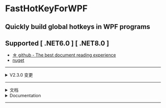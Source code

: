 ﻿# FastHotKeyForWPF
## Quickly build global hotkeys in WPF programs
## Supported [ .NET6.0 ] [ .NET8.0 ]
- [☆ github - The best document reading experience][1]
- [nuget][2]

[1]: https://github.com/ChengduNeusoftUniversity-FengJunjie-Y22/FastHotKeyForWPF
[2]: https://www.nuget.org/packages/FastHotKeyForWPF/
[4]: https://gitee.com/CNU-FJj-Y22/FastHotKeyForWPF

---

<details>
<summary>V2.3.0 变更</summary>

### Ⅰ 修改 [ IAutoHotKeyProperty ] 接口
- HandlerData 已修改为 Hander 并添加了 event 修饰

### Ⅱ 新增 [ HotKeyControlBase ] , 仅一次继承 , 即可实现与类库控件 [ HotKeyBox ] 同款的热键自动管理功能
- 示例:
- 假设已引入命名空间
  ```xml
  xmlns:hk="clr-namespace:FastHotKeyForWPF;assembly=FastHotKeyForWPF"
  ```
  ```csharp
  using FastHotKeyForWPF;
  ```
- 1.XAML
  ```xml
  <hk:HotKeyControlBase x:Class="WpfApp1.MyHotKeyBox"
             xmlns="http://schemas.microsoft.com/winfx/2006/xaml/presentation"
             xmlns:x="http://schemas.microsoft.com/winfx/2006/xaml"
             xmlns:mc="http://schemas.openxmlformats.org/markup-compatibility/2006" 
             xmlns:d="http://schemas.microsoft.com/expression/blend/2008" 
             xmlns:local="clr-namespace:WpfApp1"
             mc:Ignorable="d" 
             Height="50" Width="500"
             xmlns:hk="clr-namespace:FastHotKeyForWPF;assembly=FastHotKeyForWPF"
             MouseEnter="UserControl_MouseEnter" 
             MouseLeave="UserControl_MouseLeave">
    <Grid>
        <TextBox x:Name="FocusGet" PreviewKeyDown="FocusGet_PreviewKeyDown" IsReadOnly="True" Width="500" Height="50"/>
        <TextBlock Text="{Binding RelativeSource={RelativeSource Mode=FindAncestor,AncestorType=local:MyHotKeyBox},Path=HotKeyText}" FontSize="30" Foreground="Violet" Panel.ZIndex="2"/>
    </Grid>
  </hk:HotKeyControlBase>
  ```
- 2.C#
  ```csharp
    public partial class MyHotKeyBox : HotKeyControlBase
    {
        public MyHotKeyBox()
        {
            InitializeComponent();
            BoxPool.Add(this);
        }
        private void UserControl_MouseEnter(object sender, MouseEventArgs e)
        {
            FocusGet.Focus();
        }
        private void UserControl_MouseLeave(object sender, MouseEventArgs e)
        {
            Keyboard.ClearFocus();
        }
        private void FocusGet_PreviewKeyDown(object sender, KeyEventArgs e)
        {
            UpdateText();
            KeyHelper.KeyParse(this, e);
            e.Handled = true;
        }
    }
  ```
- 3.要点解释
  - (1) XAML基底元素不再为UserControl , 而是自类库导入的 hk:HotKeyControlBase
  - (2) XAML需要一个控件接收用户的KeyDown , 这里是用了一个TextBox , 接着在【KeyDown事件】中可使用【KeyHelper.KeyParse(this,e)】完成输入处理
  - (3) XAML需要一个控件表示当前热键信息 ，这里是用了一个TextBlock , 接着将其【Text属性】与基类提供的【HotKeyText依赖属性】作绑定完成显示效果
  - (4) BoxPool用于确保控件之间不出现重复热键 , 这里在初始化时调用【BoxPool.Add(this)】即可
  - (5) HotKeyControlBase内置的属性和方法大多是可以重写的 ，例如从Keys变为string的逻辑

### Ⅲ [ HotKeyBox ] 依据新的定制流程重制 ，依赖属性名变更
- 注意 [ VerticalAlignment ] 和 [ HorizontalAlignment ] 是必要的 , 缺少这些设置可能导致拖拽后的UI效果异常
```xml
        <hk:HotKeyBox CurrentKeyA="0x0003"
                      CurrentKeyB="A"
                      Handler="HandlerA"
                      CornerRadius="15"
                      ActualBackground="White"
                      EdgeBrush="Red"
                      TextBrush="Violet"
                      HoverEdgeBrush="Violet"
                      HoverTextBrush="Red"
                      EdgeThickness="6"
                      VerticalAlignment="Top"
                      HorizontalAlignment="Left"/>
```

</details>

---

<details>
<summary>文档</summary>

## 功能概述
- [ GlobalHotKey ] 允许你 注册/修改/删除/锁定 全局热键
- [ RegisterCollection ] 允许你使用索引查找注册信息 [ RegisterInfo ] 
- [ KeyHelper ] Key值转换工具,例如将一个uint拆解为多个key
- [ HotKeyBox ] 是类库为您提供的控件,可自动化热键的管理工作
- 此外,类库还针对控件的热键相关功能提供了 [ 接口 ] [ 抽象类 ] ，您可在此基础上定制外观更丰富的控件

---

## Ⅰ 引入命名空间
- 文档示例均已按照下述方法引入
- C#
```csharp
using FastHotKeyForWPF;
```
- XAML
```xaml
xmlns:hk="clr-namespace:FastHotKeyForWPF;assembly=FastHotKeyForWPF"
```

---

## Ⅱ GlobalHotKey提供的 [ 注册 ] 功能
- 示例1. ☆ 激活/销毁 [ 推荐在MainWindow执行下述操作 ]
```csharp
        protected override void OnSourceInitialized(EventArgs e)
        {
            base.OnSourceInitialized(e);

            GlobalHotKey.Awake();
        }

        protected override void OnClosed(EventArgs e)
        {
            GlobalHotKey.Destroy();

            base.OnClosed(e);
        }
```
- 示例2. 定义热键的处理事件 [ e.RegisterInfo可获取详细的热键信息 ]
```csharp
        private void HandlerA(object sender, HotKeyEventArgs e)
        {
            int ID = e.RegisterInfo.RegisterID;

            MessageBox.Show($"A HotKey Has Been Invoked Whose ID is {ID}");
        }
```
- 示例3. 注册热键 [ Ctrl + F1 ] => [ HandlerA ]
```csharp
        protected override void OnSourceInitialized(EventArgs e)
        {
            base.OnSourceInitialized(e);
            GlobalHotKey.Awake();

            GlobalHotKey.Add(ModelKeys.CTRL, TestA);
        }
```
- 示例4. 注册热键 [ Alt + Ctrl + F1 ] => [ HandlerA ]
```csharp
        protected override void OnSourceInitialized(EventArgs e)
        {
            base.OnSourceInitialized(e);
            GlobalHotKey.Awake();

            GlobalHotKey.Add(ModelKeys.CTRL | ModelKeys.ALT, TestA);
        }
```
- 示例5. 使用集合表示 ModelKeys
```csharp
        protected override void OnSourceInitialized(EventArgs e)
        {
            base.OnSourceInitialized(e);
            GlobalHotKey.Awake();

            List<ModelKeys> list = new List<ModelKeys>()
            {
                ModelKeys.CTRL,
                ModelKeys.ALT,
                ModelKeys.SHIFT
            };
            GlobalHotKey.Add(list, NormalKeys.F1, TestA);
        }
```
- 示例6. 使用uint表示 ModelKeys
```csharp
        protected override void OnSourceInitialized(EventArgs e)
        {
            base.OnSourceInitialized(e);
            GlobalHotKey.Awake();

            uint target = (uint)(ModelKeys.CTRL | ModelKeys.ALT | ModelKeys.SHIFT);
            GlobalHotKey.Add(target, NormalKeys.F1, TestA);
        }
```
- 注意. Add具备int返回值,表示注册时的ID号,默认从2004开始,-1表示失败的注册操作
- 注意. 使用集合/uint表达Keys时,[ ModelKeys ]可以是多个,[ Normalkeys ]只能是一个

---

## Ⅲ GlobalHotKey提供的 [ 修改 ] 功能
- 示例1. 已知热键 [ CTRL + F1 ] => [ HandlerA ] , 执行 [ HandlerA ] => [ HandlerB ] 修改
```csharp
        protected override void OnSourceInitialized(EventArgs e)
        {
            base.OnSourceInitialized(e);

            GlobalHotKey.Awake();
            GlobalHotKey.Add(ModelKeys.CTRL, NormalKeys.F1, HandlerA);
            //初始热键为 [ CTRL + F1 => HandlerA ]

            GlobalHotKey.EditHandler(ModelKeys.CTRL,NormalKeys.F1, HandlerB);
            //由 [ CTRL + F1 => HandlerA ] 变为 [ CTRL + F1 => HandlerB ];
        }
```
- 示例2. 已知热键 [ CTRL + F1 ] => [ HandlerA ] , 执行 [ CTRL + F1 ] => [ CTRL + Q ] 修改
```csharp
        protected override void OnSourceInitialized(EventArgs e)
        {
            base.OnSourceInitialized(e);

            GlobalHotKey.Awake();
            GlobalHotKey.Add(ModelKeys.CTRL, NormalKeys.F1, HandlerA);
            //初始热键为 [ CTRL + F1 => HandlerA ]

            GlobalHotKey.EditKeys(HandlerA, ModelKeys.CTRL, NormalKeys.Q);
            //由 [ CTRL + F1 => HandlerA ] 变为 [ CTRL + Q => HandlerA ];
        }
```
- 注意. 通常情况下,即便允许多个组合键指向同一Handler,也不建议您这么做,类库默认只修改第一个找到的Handler,意外的情况需要您手动查询并修改热键

---

## Ⅳ GlobalHotKey提供的 [ 删除 ] 功能
- 示例1. 删除所有
```csharp
        protected override void OnSourceInitialized(EventArgs e)
        {
            base.OnSourceInitialized(e);

            GlobalHotKey.Awake();
            int ID = GlobalHotKey.Add(ModelKeys.CTRL, NormalKeys.F1, HandlerA);
            //初始热键为 [ CTRL + F1 => HandlerA ]

            GlobalHotKey.Clear();
            //删除所有热键
        }
```
- 示例2. 条件删除
```csharp
        protected override void OnSourceInitialized(EventArgs e)
        {
            base.OnSourceInitialized(e);

            GlobalHotKey.Awake();
            int ID = GlobalHotKey.Add(ModelKeys.CTRL, NormalKeys.F1, HandlerA);
            //初始热键为 [ CTRL + F1 => HandlerA ]

            GlobalHotKey.DeleteById(ID);
            GlobalHotKey.DeleteByKeys(ModelKeys.CTRL, NormalKeys.F1);
            GlobalHotKey.DeleteByHandler(HandlerA);
            //删除指定热键(依据已知注册信息,从三种方案选一个即可)
        }
```
- 注意. DeleteByHandler与EditKeys特性不同,它会删除所有注册了指定Handler的热键,而不是只针对第一个

---

## Ⅴ RegisterCollection提供的 [ 索引式查询 ] 功能（ RegisterInfo 对象 ）
- 示例1. 根据 ID 查询注册信息 
```csharp
        RegisterInfo Info = GlobalHotKey.Registers[2004];
```
- 示例2. 根据 Keys 查询注册信息 
```csharp
        RegisterInfo Info = GlobalHotKey.Registers[ModelKeys.CTRL,NormalKeys.F1];
```
- 示例3. 根据 Handler 查询注册信息 
```csharp
        List<RegisterInfo> Infos = GlobalHotKey.Registers[HandlerA];
```
#### RegisterInfo 包含的具体信息
|属性                   |类型                        |含义        |
|-----------------------|----------------------------|------------|
|RegisterID             |int                         |注册ID |
|ModelKey               |uint                        |支持 [ CTRL/ALT/SHIFT ] 中的[ 若干 ]|
|NormalKey              |NormalKeys                  |支持 [ 数字/字母/Fx键/方向箭头 ] 中的[ 一个 ]|
|Handler                |delegate HotKeyEventHandler?|处理事件|

---

## Ⅵ KeyHelper提供的 [ Key值转换 ] 功能
- 示例1. 将多个类型不同但受GlobalHotKey支持的Keys合并为统一的uint值
```csharp
            ModelKeys[] modelKeys = new ModelKeys[] { ModelKeys.SHIFT };
            uint result = KeyHelper.UintSum(0x0001, ModelKeys.CTRL, modelKeys));
```
- 示例2. 将一个object转为可能受支持的uint值
```csharp
            KeyHelper.ValueToUint(ModelKeys.SHIFT)
```
- 示例3. 将一个uint值转为[一个]可能的枚举值
```csharp
            bool result1 = KeyHelper.UintToEnum<ModelKeys>(0x0002) == ModelKeys.CTRL ? true : false;
            bool result2 = KeyHelper.UintToEnum<Key>(0x0002) == Key.LeftCtrl ? true : false;
```
- 示例4. 将一个uint值转为[若干]可能的ModelKeys枚举值
```csharp
            List<ModelKeys> result1 = KeyHelper.UintSplit<List<ModelKeys>>(0x0006);
```
- 示例5. 检测一个[ System.Window.Input.Key ]是否受到GlobalHotKey支持
```csharp
            var result = KeyHelper.IsKeyValid(key);
            if (result.Item1)
            {
                MessageBox.Show($"合法,类型为{result.Item2}");
            }
            else
            {
                MessageBox.Show($"非法");
            }
```
- 示例6. 制作用户控件时,快速处理用户按下的Key
```csharp
        private void FocusGet_PreviewKeyDown(object sender, KeyEventArgs e)
        {
            ViewModel.UpdateText();

            KeyHelper.KeyParse(this, e);

            e.Handled = true;
        }
```
- 注意. 若控件需要使用KeyHelper提供的输入处理,必须实现IAutoHotKey接口,然后在控件内的KeyDown事件中使用 KeyHelper.KeyParse(this, e)完成输入处理;

---

## Ⅶ HotKeyBox基于控件提供的 [ 热键自动管理 ] 功能
#### 数字以D开头 , 范围 D0~D9
#### ModelKey以 uint 书写 , 可以直接书写位或运算的结果 , 例如 0x0006 表示 [ CTRL + SHIFT ]

|ModelKey   |uint        |
|-----------|------------|
|无         |0x0000|
|ALT        |0x0001|
|CTRL       |0x0002|
|SHIFT      |0x0004|

```xaml
            <!--类库控件,初始注册 [ CTRL + 1 ] => [ HandlerA ]-->
            <hk:HotKeyBox x:Name="KeyBoxA"
                          CurrentKeyA="0x0002"
                          CurrentKeyB="D1"
                          Handler="HandlerA"
                          CornerRadius="15"
                          ActualBackground="#1e1e1e"
                          FixedBorderBrush="White"
                          FixedBorderThickness="2"
                          TextColor="White"
                          HoverTextColor="Violet"
                          HoverBorderBrush="Cyan"
                          ConnectText=" + "
                          ErrorText="Failed"/>
```

---

## Ⅷ 使用库提供的 [ 抽象基类 ] 或 [ 接口 ],在MVVM下实现属于您自己的UserControl
- 效果. 自动注册/修改热键并自动清除其它控件中,与自身Keys重复的内容,同时控件的外观将完全由您定制
- 注意. 在控件初始化时,必须调用BoxPool.Add方法并依次传入控件自身引用与ViewModel引用

#### 规范
|接口                       |在哪些层实现它           |
|---------------------------|-------------------------|
|IAutoHotKeyProperty        |Model & ViewModel & View |
|IAutoHotKeyUpdate          |ViewModel                |

|抽象基类                   |说明/注意                    |
|---------------------------|-----------------------------|
|ViewModelBase              |实现ViewModel层的简单基类    |
|HotKeyViewModelBase        |使用此基类将采用固定的Model  |
|HotKeyModelBase            |实现Model层的简单基类        |

</details>

<details>
<summary>Documentation</summary>

## Feature Overview
- [ GlobalHotKey ] Allows you to register/modify/delete/LOCK global hotkeys
- [ RegisterCollection ] Allows you to find registration information using an index [RegisterInfo]
- [ KeyHelper ] Provides you with a powerful Key value conversion tool
- [ HotKeyBox ] Is a control provided by the class library to automate the management of hotkeys
- In addition, the library provides an [interface] [abstract class] to the hotkey-related functionality of the control, which you can use to customize the control with a richer appearance

---

## Ⅰ Introducing namespaces
- The document examples have been included as follows
- C#
```csharp
using FastHotKeyForWPF;
```
- XAML
```xaml
xmlns:hk="clr-namespace:FastHotKeyForWPF;assembly=FastHotKeyForWPF"
```

---

## Ⅱ [Register] feature provided by GlobalHotKey
- Example 1. ☆ Activate/Destroy [It is recommended to do the following on MainWindow]
```csharp
        protected override void OnSourceInitialized(EventArgs e)
        {
            base.OnSourceInitialized(e);

            GlobalHotKey.Awake();
        }

        protected override void OnClosed(EventArgs e)
        {
            GlobalHotKey.Destroy();

            base.OnClosed(e);
        }
```
- Example 2. Hotkey handler event definition [e.RegisterInfo for detailed hotkey information]
```csharp
        private void HandlerA(object sender, HotKeyEventArgs e)
        {
            int ID = e.RegisterInfo.RegisterID;

            MessageBox.Show($"A HotKey Has Been Invoked Whose ID is {ID}");
        }
```
- Example 3. Registering hotkeys [Ctrl + F1] => [HandlerA]
```csharp
        protected override void OnSourceInitialized(EventArgs e)
        {
            base.OnSourceInitialized(e);
            GlobalHotKey.Awake();

            GlobalHotKey.Add(ModelKeys.CTRL, TestA);
        }
```
- Example 4. Registering hotkeys [Alt + Ctrl + F1] => [HandlerA]
```csharp
        protected override void OnSourceInitialized(EventArgs e)
        {
            base.OnSourceInitialized(e);
            GlobalHotKey.Awake();

            GlobalHotKey.Add(ModelKeys.CTRL | ModelKeys.ALT, TestA);
        }
```
- Example 5. Using collections to represent ModelKeys
```csharp
        protected override void OnSourceInitialized(EventArgs e)
        {
            base.OnSourceInitialized(e);
            GlobalHotKey.Awake();

            List<ModelKeys> list = new List<ModelKeys>()
            {
                ModelKeys.CTRL,
                ModelKeys.ALT,
                ModelKeys.SHIFT
            };
            GlobalHotKey.Add(list, NormalKeys.F1, TestA);
        }
```
- Example 6. ModelKeys using uint
```csharp
        protected override void OnSourceInitialized(EventArgs e)
        {
            base.OnSourceInitialized(e);
            GlobalHotKey.Awake();

            uint target = (uint)(ModelKeys.CTRL | ModelKeys.ALT | ModelKeys.SHIFT);
            GlobalHotKey.Add(target, NormalKeys.F1, TestA);
        }
```
- Note that.add has an int return value that indicates the ID number at registration, which defaults to 2004 and -1 indicates a failed registration operation
- Note that when using /uint to represent Keys,[ModelKeys] can be multiple and [Normalkeys] can only be one

---

## Ⅲ [Modify] feature provided by GlobalHotKey
- Example 1. Given the hotkey [CTRL + F1] => [HandlerA], perform the [HandlerA] => [HandlerB] modification
```csharp
        protected override void OnSourceInitialized(EventArgs e)
        {
            base.OnSourceInitialized(e);

            GlobalHotKey.Awake();
            GlobalHotKey.Add(ModelKeys.CTRL, NormalKeys.F1, HandlerA);

            GlobalHotKey.EditHandler(ModelKeys.CTRL,NormalKeys.F1, HandlerB);
        }
```
- Example 2. Given the hotkey [CTRL + F1] => [HandlerA], perform [CTRL + F1] => [CTRL + Q] modification
```csharp
        protected override void OnSourceInitialized(EventArgs e)
        {
            base.OnSourceInitialized(e);

            GlobalHotKey.Awake();
            GlobalHotKey.Add(ModelKeys.CTRL, NormalKeys.F1, HandlerA);

            GlobalHotKey.EditKeys(HandlerA, ModelKeys.CTRL, NormalKeys.Q);
        }
```
- Note: In general, even if you allow multiple keys to point to the same Handler, this is not recommended; by default, the library only modifies the first Handler it finds, requiring you to manually look up and change the hotkey

---

## Ⅳ [Delete] feature provided by GlobalHotKey
- Example 1. Delete all
```csharp
        protected override void OnSourceInitialized(EventArgs e)
        {
            base.OnSourceInitialized(e);

            GlobalHotKey.Awake();
            int ID = GlobalHotKey.Add(ModelKeys.CTRL, NormalKeys.F1, HandlerA);

            GlobalHotKey.Clear();
        }
```
- Example 2. Conditional deletion
```csharp
        protected override void OnSourceInitialized(EventArgs e)
        {
            base.OnSourceInitialized(e);

            GlobalHotKey.Awake();
            int ID = GlobalHotKey.Add(ModelKeys.CTRL, NormalKeys.F1, HandlerA);

            GlobalHotKey.DeleteById(ID);
            GlobalHotKey.DeleteByKeys(ModelKeys.CTRL, NormalKeys.F1);
            GlobalHotKey.DeleteByHandler(HandlerA);
            //Delete the specified hotkey (one of three options based on known registration information)
        }
```
- Note that the.deleteByHandler feature is different from the EditKeys feature in that it deletes all hotkeys registered with a given Handler, not just the first one

---

## Ⅴ [Indexed query] functionality provided by RegisterCollection (RegisterInfo object)
- Example 1. Querying for registration information based on ID
```csharp
        RegisterInfo Info = GlobalHotKey.Registers[2004];
```
- Example 2. Searching for registration information based on Keys
```csharp
        RegisterInfo Info = GlobalHotKey.Registers[ModelKeys.CTRL,NormalKeys.F1];
```
- Example 3. Looking up registration information from the Handler
```csharp
        List<RegisterInfo> Infos = GlobalHotKey.Registers[HandlerA];
```
#### RegisterInfo contains specific information
|Attribute              |Type                        |Meaning     |
|-----------------------|----------------------------|------------|
|RegisterID             |int                         |Registration ID|
|ModelKey               |uint                        |Support [several] of [CTRL/ALT/SHIFT]|
|NormalKey              |NormalKeys                  |Support [one] of [numbers/letters /Fx keys/directional arrows]|
|Handler                |delegate HotKeyEventHandler?|Handling events|

---

## Ⅵ [Key value conversion] functionality provided by KeyHelper
- Example 1. Combining multiple Keys of different types but supported by GlobalHotKey into a unified uint value
```csharp
            ModelKeys[] modelKeys = new ModelKeys[] { ModelKeys.SHIFT };
            uint result = KeyHelper.UintSum(0x0001, ModelKeys.CTRL, modelKeys));
```
- Example 2. Converting an object to a potentially supported uint value
```csharp
            KeyHelper.ValueToUint(ModelKeys.SHIFT)
```
- Example 3. Converting a uint value to [one] possible enumeration value
```csharp
            bool result1 = KeyHelper.UintToEnum<ModelKeys>(0x0002) == ModelKeys.CTRL ? true : false;
            bool result2 = KeyHelper.UintToEnum<Key>(0x0002) == Key.LeftCtrl ? true : false;
```
- Example 4. Converting a uint value to [several] possible ModelKeys enum values
```csharp
            List<ModelKeys> result1 = KeyHelper.UintSplit<List<ModelKeys>>(0x0006);
```
- Example 5. Checking if a [System.Window.Input.Key] is supported by GlobalHotKey
```csharp
            var result = KeyHelper.IsKeyValid(key);
            if (result.Item1)
            {
                MessageBox.Show($"Legal, of type{result.Item2}");
            }
            else
            {
                MessageBox.Show($"illegal");
            }
```
- Example 6. When making a user control, quickly process a Key pressed by the user
```csharp
        private void FocusGet_PreviewKeyDown(object sender, KeyEventArgs e)
        {
            ViewModel.UpdateText();

            KeyHelper.KeyParse(this, e);

            e.Handled = true;
        }
```
- Note that if the control wants to use the input processing provided by KeyHelper, it must implement the IAutoHotKey interface and then use keyHelp.keyParse (this, e) in the control's KeyDown event to complete the input processing

---

## Ⅶ HotKeyBox is based on the hotkey automatic management function provided by the control
#### Numbers start with D and range from D0 to D9
#### ModelKey is written in uint and can directly write the bit or the result of the operation, such as 0x0006 for [CTRL + SHIFT].

|ModelKey   |uint        |
|-----------|------------|
|Null       |0x0000|
|ALT        |0x0001|
|CTRL       |0x0002|
|SHIFT      |0x0004|

```xaml
            <hk:HotKeyBox x:Name="KeyBoxA"
                          CurrentKeyA="0x0002"
                          CurrentKeyB="D1"
                          Handler="HandlerA"
                          CornerRadius="15"
                          ActualBackground="#1e1e1e"
                          FixedBorderBrush="White"
                          FixedBorderThickness="2"
                          TextColor="White"
                          HoverTextColor="Violet"
                          HoverBorderBrush="Cyan"
                          ConnectText=" + "
                          ErrorText="Failed"/>
```

---

## Ⅷ Implement your own UserControl under MVVM using the [abstract base class] or [interface] provided by the library
- Effect: Automatically register/modify hotKEYS and automatically remove the duplicate contents of your own Keys in other controls, while the appearance of the control will be completely customized by you
- Note that when the control is initialized, you must call the BoxPool.Add method and pass in a reference to the control itself and a reference to the ViewModel

#### Specification
|Interface                  |Which layers to implement it at  |
|---------------------------|-------------------------|
|IAutoHotKeyProperty        |Model & ViewModel & View |
|IAutoHotKeyUpdate          |ViewModel                |

|Abstract base class        |Notes/Notes                  |
|---------------------------|-----------------------------|
|ViewModelBase              |A simple base class that implements the ViewModel layer    |
|HotKeyViewModelBase        |Using this base class will take a fixed Model  |
|HotKeyModelBase            |A simple base class that implements the Model layer        |

</details>

---
